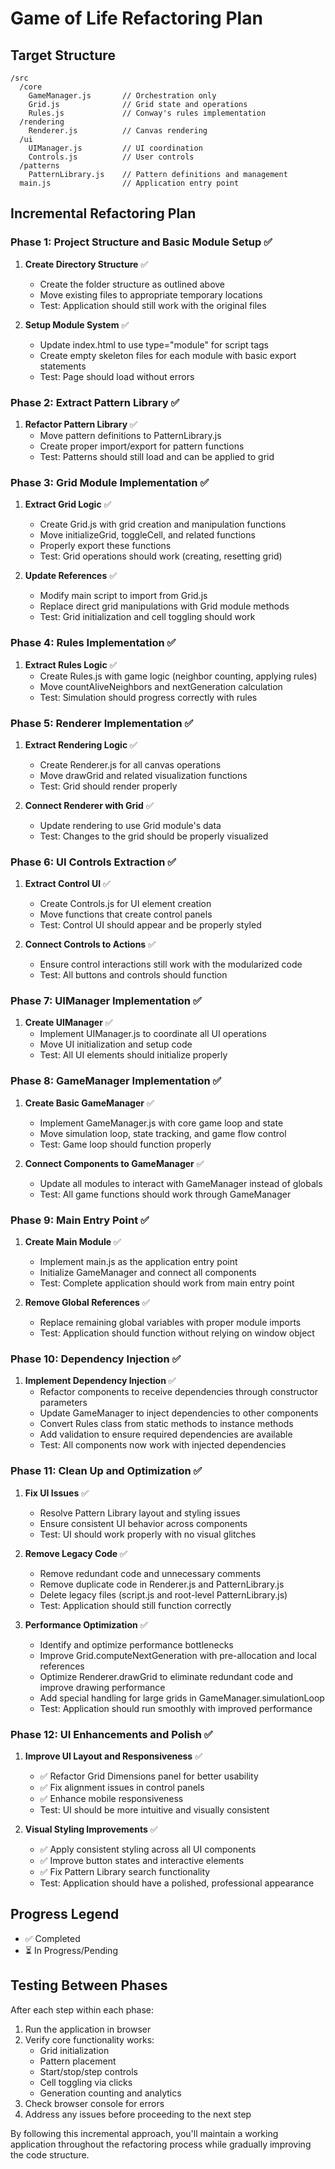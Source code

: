 # Game of Life Refactoring Plan

## Target Structure
```
/src
  /core
    GameManager.js       // Orchestration only
    Grid.js              // Grid state and operations
    Rules.js             // Conway's rules implementation
  /rendering
    Renderer.js          // Canvas rendering
  /ui
    UIManager.js         // UI coordination
    Controls.js          // User controls
  /patterns
    PatternLibrary.js    // Pattern definitions and management
  main.js                // Application entry point
```

## Incremental Refactoring Plan

### Phase 1: Project Structure and Basic Module Setup ✅
1. **Create Directory Structure** ✅
   - Create the folder structure as outlined above
   - Move existing files to appropriate temporary locations
   - Test: Application should still work with the original files

2. **Setup Module System** ✅
   - Update index.html to use type="module" for script tags
   - Create empty skeleton files for each module with basic export statements
   - Test: Page should load without errors

### Phase 2: Extract Pattern Library ✅
1. **Refactor Pattern Library** ✅
   - Move pattern definitions to PatternLibrary.js
   - Create proper import/export for pattern functions
   - Test: Patterns should still load and can be applied to grid

### Phase 3: Grid Module Implementation ✅
1. **Extract Grid Logic** ✅
   - Create Grid.js with grid creation and manipulation functions
   - Move initializeGrid, toggleCell, and related functions
   - Properly export these functions
   - Test: Grid operations should work (creating, resetting grid)

2. **Update References** ✅
   - Modify main script to import from Grid.js
   - Replace direct grid manipulations with Grid module methods
   - Test: Grid initialization and cell toggling should work

### Phase 4: Rules Implementation ✅
1. **Extract Rules Logic** ✅
   - Create Rules.js with game logic (neighbor counting, applying rules)
   - Move countAliveNeighbors and nextGeneration calculation
   - Test: Simulation should progress correctly with rules

### Phase 5: Renderer Implementation ✅
1. **Extract Rendering Logic** ✅
   - Create Renderer.js for all canvas operations
   - Move drawGrid and related visualization functions
   - Test: Grid should render properly

2. **Connect Renderer with Grid** ✅
   - Update rendering to use Grid module's data
   - Test: Changes to the grid should be properly visualized

### Phase 6: UI Controls Extraction ✅
1. **Extract Control UI** ✅
   - Create Controls.js for UI element creation
   - Move functions that create control panels
   - Test: Control UI should appear and be properly styled

2. **Connect Controls to Actions** ✅
   - Ensure control interactions still work with the modularized code
   - Test: All buttons and controls should function

### Phase 7: UIManager Implementation ✅
1. **Create UIManager** ✅
   - Implement UIManager.js to coordinate all UI operations
   - Move UI initialization and setup code
   - Test: All UI elements should initialize properly

### Phase 8: GameManager Implementation ✅
1. **Create Basic GameManager** ✅
   - Implement GameManager.js with core game loop and state
   - Move simulation loop, state tracking, and game flow control
   - Test: Game loop should function properly

2. **Connect Components to GameManager** ✅
   - Update all modules to interact with GameManager instead of globals
   - Test: All game functions should work through GameManager

### Phase 9: Main Entry Point ✅
1. **Create Main Module** ✅
   - Implement main.js as the application entry point
   - Initialize GameManager and connect all components
   - Test: Complete application should work from main entry point

2. **Remove Global References** ✅
   - Replace remaining global variables with proper module imports
   - Test: Application should function without relying on window object

### Phase 10: Dependency Injection ✅
1. **Implement Dependency Injection** ✅
   - Refactor components to receive dependencies through constructor parameters
   - Update GameManager to inject dependencies to other components
   - Convert Rules class from static methods to instance methods
   - Add validation to ensure required dependencies are available
   - Test: All components now work with injected dependencies

### Phase 11: Clean Up and Optimization ✅
1. **Fix UI Issues** ✅
   - Resolve Pattern Library layout and styling issues
   - Ensure consistent UI behavior across components
   - Test: UI should work properly with no visual glitches

2. **Remove Legacy Code** ✅
   - Remove redundant code and unnecessary comments
   - Remove duplicate code in Renderer.js and PatternLibrary.js
   - Delete legacy files (script.js and root-level PatternLibrary.js)
   - Test: Application should still function correctly

3. **Performance Optimization** ✅
   - Identify and optimize performance bottlenecks
   - Improve Grid.computeNextGeneration with pre-allocation and local references
   - Optimize Renderer.drawGrid to eliminate redundant code and improve drawing performance
   - Add special handling for large grids in GameManager.simulationLoop
   - Test: Application should run smoothly with improved performance

### Phase 12: UI Enhancements and Polish ✅
1. **Improve UI Layout and Responsiveness** ✅
   - ✅ Refactor Grid Dimensions panel for better usability
   - ✅ Fix alignment issues in control panels
   - ✅ Enhance mobile responsiveness
   - Test: UI should be more intuitive and visually consistent

2. **Visual Styling Improvements** ✅
   - ✅ Apply consistent styling across all UI components
   - ✅ Improve button states and interactive elements
   - ✅ Fix Pattern Library search functionality
   - Test: Application should have a polished, professional appearance

## Progress Legend
- ✅ Completed
- ⏳ In Progress/Pending

## Testing Between Phases
After each step within each phase:
1. Run the application in browser
2. Verify core functionality works:
   - Grid initialization
   - Pattern placement
   - Start/stop/step controls
   - Cell toggling via clicks
   - Generation counting and analytics
3. Check browser console for errors
4. Address any issues before proceeding to the next step

By following this incremental approach, you'll maintain a working application throughout the refactoring process while gradually improving the code structure.